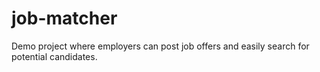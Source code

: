 # job-matcher
Demo project where employers can post job offers and easily search for potential candidates.
